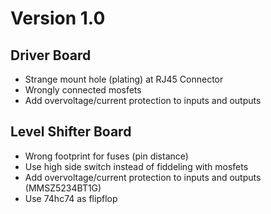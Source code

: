 Version 1.0
===========

Driver Board
------------
* Strange mount hole (plating) at RJ45 Connector
* Wrongly connected mosfets
* Add overvoltage/current protection to inputs and outputs


Level Shifter Board
-------------------
* Wrong footprint for fuses (pin distance)
* Use high side switch instead of fiddeling with mosfets
* Add overvoltage/current protection to inputs and outputs (MMSZ5234BT1G)
* Use 74hc74 as flipflop
